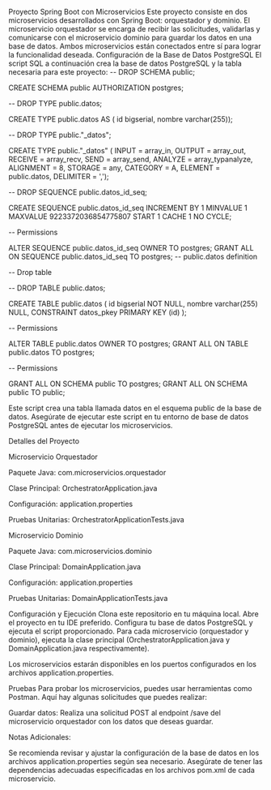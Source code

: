 Proyecto Spring Boot con Microservicios
Este proyecto consiste en dos microservicios desarrollados con Spring Boot: orquestador y dominio. El microservicio orquestador se encarga de recibir las solicitudes, validarlas y comunicarse con el microservicio dominio para guardar los datos en una base de datos. Ambos microservicios están conectados entre sí para lograr la funcionalidad deseada.
Configuración de la Base de Datos PostgreSQL
El script SQL a continuación crea la base de datos PostgreSQL y la tabla necesaria para este proyecto:
-- DROP SCHEMA public;

CREATE SCHEMA public AUTHORIZATION postgres;

-- DROP TYPE public.datos;

CREATE TYPE public.datos AS (
	id bigserial,
	nombre varchar(255));

-- DROP TYPE public."_datos";

CREATE TYPE public."_datos" (
	INPUT = array_in,
	OUTPUT = array_out,
	RECEIVE = array_recv,
	SEND = array_send,
	ANALYZE = array_typanalyze,
	ALIGNMENT = 8,
	STORAGE = any,
	CATEGORY = A,
	ELEMENT = public.datos,
	DELIMITER = ',');

-- DROP SEQUENCE public.datos_id_seq;

CREATE SEQUENCE public.datos_id_seq
	INCREMENT BY 1
	MINVALUE 1
	MAXVALUE 9223372036854775807
	START 1
	CACHE 1
	NO CYCLE;

-- Permissions

ALTER SEQUENCE public.datos_id_seq OWNER TO postgres;
GRANT ALL ON SEQUENCE public.datos_id_seq TO postgres;
-- public.datos definition

-- Drop table

-- DROP TABLE public.datos;

CREATE TABLE public.datos (
	id bigserial NOT NULL,
	nombre varchar(255) NULL,
	CONSTRAINT datos_pkey PRIMARY KEY (id)
);

-- Permissions

ALTER TABLE public.datos OWNER TO postgres;
GRANT ALL ON TABLE public.datos TO postgres;

-- Permissions

GRANT ALL ON SCHEMA public TO postgres;
GRANT ALL ON SCHEMA public TO public;

Este script crea una tabla llamada datos en el esquema public de la base de datos. Asegúrate de ejecutar este script en tu entorno de base de datos PostgreSQL antes de ejecutar los microservicios.

Detalles del Proyecto

Microservicio Orquestador

Paquete Java: com.microservicios.orquestador

Clase Principal: OrchestratorApplication.java

Configuración: application.properties

Pruebas Unitarias: OrchestratorApplicationTests.java

Microservicio Dominio

Paquete Java: com.microservicios.dominio

Clase Principal: DomainApplication.java

Configuración: application.properties

Pruebas Unitarias: DomainApplicationTests.java

Configuración y Ejecución
Clona este repositorio en tu máquina local.
Abre el proyecto en tu IDE preferido.
Configura tu base de datos PostgreSQL y ejecuta el script proporcionado.
Para cada microservicio (orquestador y dominio), ejecuta la clase principal (OrchestratorApplication.java y DomainApplication.java respectivamente).

Los microservicios estarán disponibles en los puertos configurados en los archivos application.properties.

Pruebas
Para probar los microservicios, puedes usar herramientas como Postman. Aquí hay algunas solicitudes que puedes realizar:

Guardar datos: Realiza una solicitud POST al endpoint /save del microservicio orquestador con los datos que deseas guardar.

Notas Adicionales:

Se recomienda revisar y ajustar la configuración de la base de datos en los archivos application.properties según sea necesario.
Asegúrate de tener las dependencias adecuadas especificadas en los archivos pom.xml de cada microservicio.
